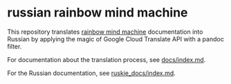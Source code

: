 # russian rainbow mind machine

This repository translates 
[rainbow mind machine](https://git.charlesreid1.com/b-rainbow-mind-machine)
documentation into Russian
by applying the magic of 
Google Cloud Translate API
with a pandoc filter.

For documentation about the translation process,
see [docs/index.md](docs/index.md).

For the Russian documentation, 
see [ruskie_docs/index.md](ruskie_docs/index.md).



